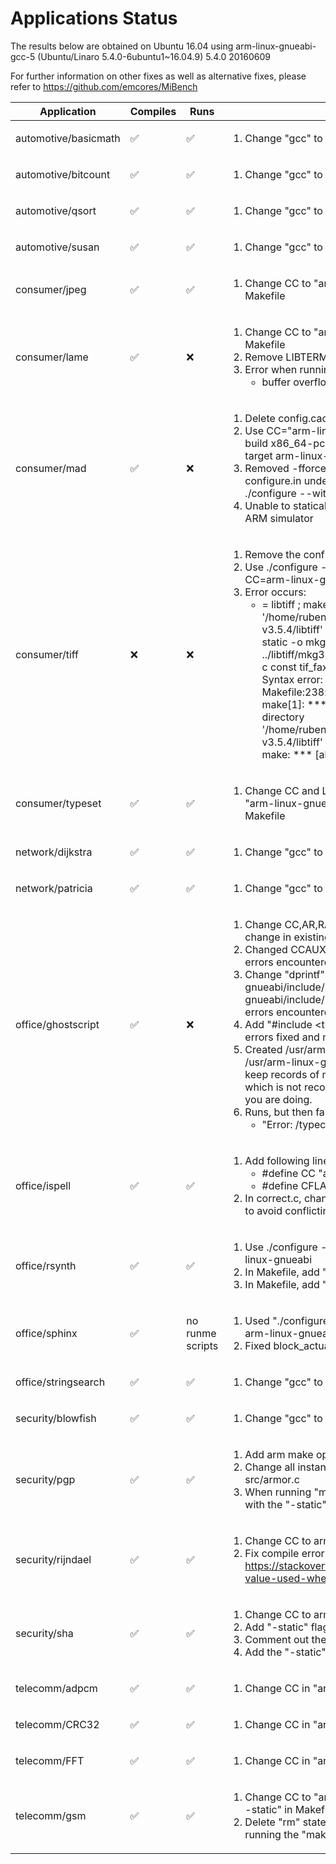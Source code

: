 # Applications Status

The results below are obtained on Ubuntu 16.04 using arm-linux-gnueabi-gcc-5 (Ubuntu/Linaro 5.4.0-6ubuntu1~16.04.9) 5.4.0 20160609

For further information on other fixes as well as alternative fixes, please refer to https://github.com/emcores/MiBench

| Application | Compiles | Runs | Notes |
|-------------|----------|------|-------|
| automotive/basicmath | :white_check_mark: | :white_check_mark: | <ol><li>Change "gcc" to "arm-linux-gnueabi-gcc-5" in Makefile</li></ol> |
| automotive/bitcount | :white_check_mark: | :white_check_mark: | <ol><li>Change "gcc" to "arm-linux-gnueabi-gcc-5" in Makefile</li></ol> |
| automotive/qsort | :white_check_mark: | :white_check_mark: | <ol><li>Change "gcc" to "arm-linux-gnueabi-gcc-5" in Makefile</li></ol> |
| automotive/susan | :white_check_mark: | :white_check_mark: | <ol><li>Change "gcc" to "arm-linux-gnueabi-gcc-5" in Makefile</li></ol> |
| consumer/jpeg | :white_check_mark: | :white_check_mark: | <ol><li>Change CC to "arm-linux-gnueabi-gcc-5 -static" in Makefile</li></ol> |
| consumer/lame | :white_check_mark: | :x: | <ol><li>Change CC to "arm-linux-gnueabi-gcc-5 -static" in Makefile</li><li>Remove LIBTERMCAP support in consumer/lame</li><li>Error when running lame:<ul><li>buffer overflow detected : lame3.70/lame terminated</li></ul></li></ol> |
| consumer/mad | :white_check_mark: | :x: | <ol><li>Delete config.cache before running configure</li><li>Use CC="arm-linux-gnueabi-gcc-5 -static" ./configure --build x86_64-pc-linux-gnu --host arm-linux-gnueabi --target arm-linux-gnueabi --without-id3tag</li><li>Removed -fforce-mem option from configure and configure.in under libmad and removed id3tag support using ./configure --without-id3tag</li><li>Unable to statically compile executable. Cannot run on gem5 ARM simulator</li> |
  | consumer/tiff | :x: | :x: | <ol><li>Remove the config.site file</li><li>Use ./configure --target=arm-linux-gnueabi -with-CC=arm-linux-gnueabi-gcc-5<li>Error occurs:<ul><li>= libtiff ; make[1]: Entering directory '/home/ruben/benchmarks/ARM/MiBench/consumer/tiff-v3.5.4/libtiff' ; /usr/bin/arm-linux-gnueabi-gcc-5 -static -o mkg3states  -O -I. -I../libtiff   ../libtiff/mkg3states.c ; rm -f tif_fax3sm.c; ./mkg3states -c const tif_fax3sm.c ; ./mkg3states: 1: ./mkg3states: Syntax error: word unexpected (expecting ")") ; Makefile:238: recipe for target 'tif_fax3sm.c' failed ; make[1]: *** [tif_fax3sm.c] Error 2 ; make[1]: Leaving directory '/home/ruben/benchmarks/ARM/MiBench/consumer/tiff-v3.5.4/libtiff' ; Makefile:47: recipe for target 'all' failed ; make: *** [all] Error 2</li></ul></li></ol> |
| consumer/typeset | :white_check_mark: | :white_check_mark: | <ol><li>Change CC and LD to "arm-linux-gnueabi-gcc-5" and "arm-linux-gnueabi-gcc-5 -static", respectively, in Makefile</li></ol> |
| network/dijkstra | :white_check_mark: | :white_check_mark: | <ol><li>Change "gcc" to "arm-linux-gnueabi-gcc-5" in Makefile</li></ol> |
| network/patricia | :white_check_mark: | :white_check_mark: | <ol><li>Change "gcc" to "arm-linux-gnueabi-gcc-5" in Makefile</li></ol> |
| office/ghostscript | :white_check_mark: | :x: | <ol><li>Change CC,AR,RANLIB to ARM variants in Makefile. No change in existing errors.</li><li>Changed CCAUX to "gcc -static". Fixed existing errors. New errors encountered later in the make</li><li>Change "dprintf" to "dprintf_s" in /usr/arm-linux-gnueabi/include/stdio.h and /usr/arm-linux-gnueabi/include/bits/stdio2.h . Fixed existing errors. New errors encountered later in the make.</li><li>Add "#include <time.h>" right after line 33 in src/time_.h . All errors fixed and make completed.</li><li>Created /usr/arm-linux-gnueabi/include/stdio_original.h and /usr/arm-linux-gnueabi/include/bits/stdio2_original.h to keep records of modifications made to the standard C files, which is not recommended unless you know exactly what you are doing.</li><li>Runs, but then fails with:<ul><li>"Error: /typecheck in --idiv--"</li></ul></li></ol> |
| office/ispell | :white_check_mark: | :white_check_mark: | <ol><li>Add following lines to local.h<ul><li>#define CC "arm-linux-gnueabi-gcc-5"</li><li>#define CFLAGS "-static"</li></ul></li><li>In correct.c, change all instances of "getline" to "getline_s" to avoid conflicting types error</li></ol> |
| office/rsynth | :white_check_mark: | :white_check_mark: | <ol><li>Use ./configure --build x86_64-pc-linux-gnu --host arm-linux-gnueabi</li><li>In Makefile, add "-static" flag to CC</li><li>In Makefile, add "-lm" flag to LDLIBS</li></ol> |
| office/sphinx | :white_check_mark: | no runme scripts | <ol><li>Used "./configure --build x86_64-pc-linux-gnu --host arm-linux-gnueabi"</li><li>Fixed block_actual_cdcn_norm compile errors etc.</li></ol> |
| office/stringsearch | :white_check_mark: | :white_check_mark:  | <ol><li>Change "gcc" to "arm-linux-gnueabi-gcc-5" in Makefile</li></ol> |
| security/blowfish | :white_check_mark: | :white_check_mark: | <ol><li>Change "gcc" to "arm-linux-gnueabi-gcc-5" in Makefile</li></ol> |
| security/pgp | :white_check_mark: | :white_check_mark: | <ol><li>Add arm make option to pgp Makefile</li><li>Change all instances of "getline" to "getline_s" in src/armor.c</li><li>When running "make arm", make sure all files are compiled with the "-static" flag.</li></ol> |
| security/rijndael | :white_check_mark: | :white_check_mark: | <ol><li>Change CC to arm-linux-gnueabi-gcc-5 in Makefile</li><li>Fix compile error in rijndael based on pattern in https://stackoverflow.com/questions/50347827/aggregate-value-used-where-an-integer-was-expected-error</li></ol> |
| security/sha | :white_check_mark: | :white_check_mark: | <ol><li>Change CC to arm-linux-gnueabi-gcc-5 in Makefile</li><li>Add "-static" flag to the CFLAGS variable</li><li>Comment out the line containing the "strip" command.</li><li>Add the "-static" flag to the line containing "$(CC)"</li></ol> |
| telecomm/adpcm | :white_check_mark: | :white_check_mark: | <ol><li>Change CC in "arm-linux-gnueabi-gcc-5" in Makefile</li></ol> |
| telecomm/CRC32 | :white_check_mark: | :white_check_mark: | <ol><li>Change CC in "arm-linux-gnueabi-gcc-5" in Makefile</li></ol> |
| telecomm/FFT | :white_check_mark: | :white_check_mark: | <ol><li>Change CC in "arm-linux-gnueabi-gcc-5" in Makefile</li></ol> |
| telecomm/gsm | :white_check_mark: | :white_check_mark: | <ol><li>Change CC to "arm-linux-gnueabi-gcc-5 -ansi -pedantic -static" in Makefile</li><li>Delete "rm" statements in Makefile that cause errors when running the "make" command</li></ol> |
